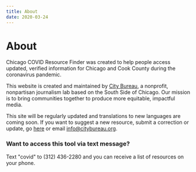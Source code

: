 ```yaml
---
title: About
date: 2020-03-24
---
```


# About

Chicago COVID Resource Finder was created to help people access updated, verified information for Chicago and Cook County during the coronavirus pandemic.

This website is created and maintained by [City Bureau](https://www.citybureau.org/), a nonprofit, nonpartisan journalism lab based on the South Side of Chicago. Our mission is to bring communities together to produce more equitable, impactful media.

This site will be regularly updated and translations to new languages are coming soon. If you want to suggest a new resource, submit a correction or update, go [here](/en/suggest-resource/) or email [info@citybureau.org](mailto:info@citybureau.org).

### Want to access this tool via text message?

Text "covid" to (312) 436-2280 and you can receive a list of resources on your phone.
